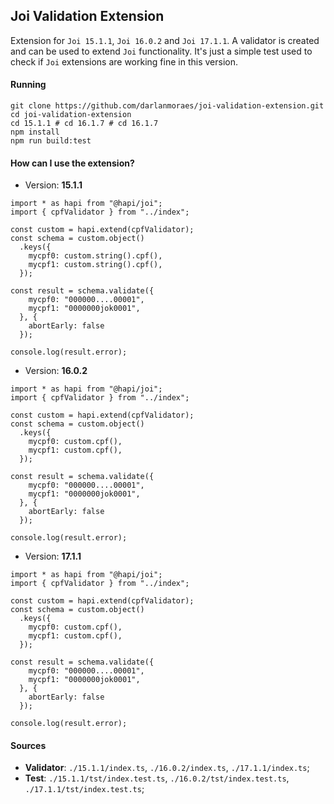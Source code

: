 ## Joi Validation Extension
Extension for `Joi 15.1.1`, `Joi 16.0.2` and `Joi 17.1.1`. A validator is created and can be used to extend `Joi` functionality. It's just a simple test used to check if `Joi` extensions are working fine in this version.

#### Running
```
git clone https://github.com/darlanmoraes/joi-validation-extension.git
cd joi-validation-extension
cd 15.1.1 # cd 16.1.7 # cd 16.1.7 
npm install
npm run build:test
```

#### How can I use the extension?
- Version: **15.1.1**
``` $typescript
import * as hapi from "@hapi/joi";
import { cpfValidator } from "../index";

const custom = hapi.extend(cpfValidator);
const schema = custom.object()
  .keys({
    mycpf0: custom.string().cpf(),
    mycpf1: custom.string().cpf(),
  });

const result = schema.validate({
    mycpf0: "000000....00001",
    mycpf1: "0000000jok0001",
  }, {
    abortEarly: false
  });

console.log(result.error);
```

- Version: **16.0.2**
``` $typescript
import * as hapi from "@hapi/joi";
import { cpfValidator } from "../index";

const custom = hapi.extend(cpfValidator);
const schema = custom.object()
  .keys({
    mycpf0: custom.cpf(),
    mycpf1: custom.cpf(),
  });

const result = schema.validate({
    mycpf0: "000000....00001",
    mycpf1: "0000000jok0001",
  }, {
    abortEarly: false
  });

console.log(result.error);
```

- Version: **17.1.1**
``` $typescript
import * as hapi from "@hapi/joi";
import { cpfValidator } from "../index";

const custom = hapi.extend(cpfValidator);
const schema = custom.object()
  .keys({
    mycpf0: custom.cpf(),
    mycpf1: custom.cpf(),
  });

const result = schema.validate({
    mycpf0: "000000....00001",
    mycpf1: "0000000jok0001",
  }, {
    abortEarly: false
  });

console.log(result.error);
```

#### Sources
- **Validator**: `./15.1.1/index.ts`, `./16.0.2/index.ts`, `./17.1.1/index.ts`;
- **Test**: `./15.1.1/tst/index.test.ts`, `./16.0.2/tst/index.test.ts`, `./17.1.1/tst/index.test.ts`;